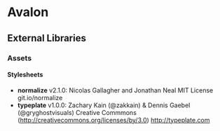 # Avalon

## External Libraries

### Assets

#### Stylesheets

* **normalize** v2.1.0:
  Nicolas Gallagher and Jonathan Neal
  MIT License
  git.io/normalize
* **typeplate** v1.0.0:
  Zachary Kain (@zakkain) & Dennis Gaebel (@gryghostvisuals)
  Creative Commmons (http://creativecommons.org/licenses/by/3.0)
  http://typeplate.com
